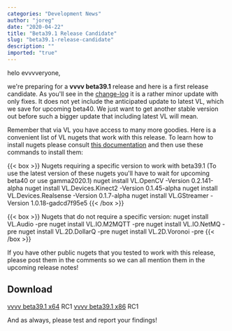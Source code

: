 ```yaml
---
categories: "Development News"
author: "joreg"
date: "2020-04-22"
title: "Beta39.1 Release Candidate"
slug: "beta39.1-release-candidate"
description: ""
imported: "true"
---
```



helo evvvveryone,

we're preparing for a **vvvv beta39.1** release and here is a first release candidate. As you'll see in the [change-log](https://betadocs.vvvv.org/changelog/index.html) it is a rather minor update with only fixes. It does not yet include the anticipated update to latest VL, which we save for upcoming beta40. We just want to get another stable version out before such a bigger update that including latest VL will mean. 

Remember that via VL you have access to many more goodies. Here is a convenient list of VL nugets that work with this release. To learn how to install nugets please consult [this documentation](https://vvvv.gitbooks.io/the-gray-book/content/en/reference/libraries/dependencies.html#_manage_nugets) and then use these commands to install them:

{{< box >}}
Nugets requiring a specific version to work with beta39.1
(To use the latest version of these nugets you'll have to wait for upcoming beta40 or use gamma2020.1)
 nuget install VL.OpenCV -Version 0.2.141-alpha
 nuget install VL.Devices.Kinect2 -Version 0.1.45-alpha
 nuget install VL.Devices.Realsense -Version 0.1.7-alpha
 nuget install VL.GStreamer -Version 1.0.18-gadcd7f95e5{{< /box >}}

{{< box >}}
Nugets that do not require a specific version:
 nuget install VL.Audio -pre
 nuget install VL.IO.M2MQTT -pre
 nuget install VL.IO.NetMQ -pre
 nuget install VL.2D.DollarQ -pre
 nuget install VL.2D.Voronoi -pre{{< /box >}}

If you have other public nugets that you tested to work with this release, please post them in the comments so we can all mention them in the upcoming release notes!

## Download
[vvvv beta39.1 x64](http://teamcity.vvvv.org/guestAuth/app/rest/builds/id:31963/artifacts/content/vvvv_beta_39.1-4325_preview_x64_setup.exe) RC1
[vvvv beta39.1 x86](http://teamcity.vvvv.org/guestAuth/app/rest/builds/id:31964/artifacts/content/vvvv_beta_39.1-4325_preview_x86_setup.exe) RC1

And as always, please test and report your findings!
